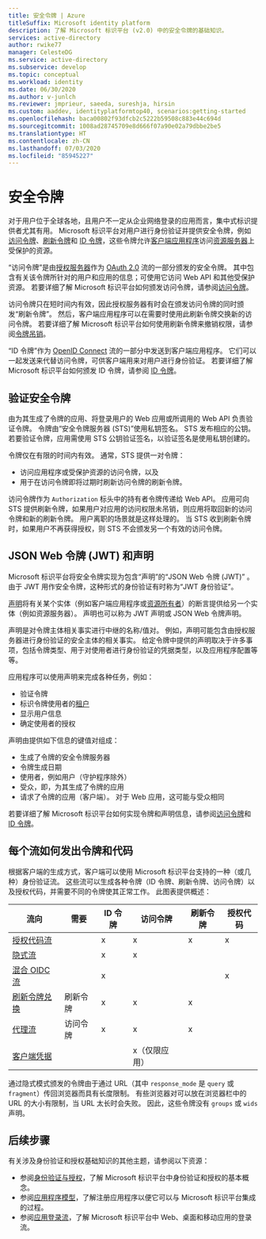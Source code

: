 ```yaml
---
title: 安全令牌 | Azure
titleSuffix: Microsoft identity platform
description: 了解 Microsoft 标识平台 (v2.0) 中的安全令牌的基础知识。
services: active-directory
author: rwike77
manager: CelesteDG
ms.service: active-directory
ms.subservice: develop
ms.topic: conceptual
ms.workload: identity
ms.date: 06/30/2020
ms.author: v-junlch
ms.reviewer: jmprieur, saeeda, sureshja, hirsin
ms.custom: aaddev, identityplatformtop40, scenarios:getting-started
ms.openlocfilehash: baca00802f93dfcb2c5222b59508c883e44c694d
ms.sourcegitcommit: 1008ad28745709e8d666f07a90e02a79dbbe2be5
ms.translationtype: HT
ms.contentlocale: zh-CN
ms.lasthandoff: 07/03/2020
ms.locfileid: "85945227"
---
```

# <a name="security-tokens"></a>安全令牌

对于用户位于全球各地，且用户不一定从企业网络登录的应用而言，集中式标识提供者尤其有用。 Microsoft 标识平台对用户进行身份验证并提供安全令牌，例如[访问令牌](developer-glossary.md#access-token)、[刷新令牌](developer-glossary.md#refresh-token)和 [ID 令牌](developer-glossary.md#id-token)，这些令牌允许[客户端应用程序](developer-glossary.md#client-application)访问[资源服务器](developer-glossary.md#resource-server)上受保护的资源。

“访问令牌”是由[授权服务器](developer-glossary.md#authorization-server)作为 [OAuth 2.0](active-directory-v2-protocols.md) 流的一部分颁发的安全令牌。 其中包含有关该令牌所针对的用户和应用的信息；可使用它访问 Web API 和其他受保护资源。 若要详细了解 Microsoft 标识平台如何颁发访问令牌，请参阅[访问令牌](access-tokens.md)。

访问令牌只在短时间内有效，因此授权服务器有时会在颁发访问令牌的同时颁发“刷新令牌”。 然后，客户端应用程序可以在需要时使用此刷新令牌交换新的访问令牌。 若要详细了解 Microsoft 标识平台如何使用刷新令牌来撤销权限，请参阅[令牌吊销](access-tokens.md#token-revocation)。

“ID 令牌”作为 [OpenID Connect](v2-protocols-oidc.md) 流的一部分中发送到客户端应用程序。 它们可以一起发送来代替访问令牌，可供客户端用来对用户进行身份验证。 若要详细了解 Microsoft 标识平台如何颁发 ID 令牌，请参阅 [ID 令牌](id-tokens.md)。

## <a name="validating-security-tokens"></a>验证安全令牌

由为其生成了令牌的应用、将登录用户的 Web 应用或所调用的 Web API 负责验证令牌。 令牌由“安全令牌服务器 (STS)”使用私钥签名。 STS 发布相应的公钥。 若要验证令牌，应用需使用 STS 公钥验证签名，以验证签名是使用私钥创建的。

令牌仅在有限的时间内有效。 通常，STS 提供一对令牌：

* 访问应用程序或受保护资源的访问令牌，以及
* 用于在访问令牌即将过期时刷新访问令牌的刷新令牌。

访问令牌作为 `Authorization` 标头中的持有者令牌传递给 Web API。 应用可向 STS 提供刷新令牌，如果用户对应用的访问权限未吊销，则应用将取回新的访问令牌和新的刷新令牌。 用户离职的场景就是这样处理的。 当 STS 收到刷新令牌时，如果用户不再获得授权，则 STS 不会颁发另一个有效的访问令牌。

## <a name="json-web-tokens-jwts-and-claims"></a>JSON Web 令牌 (JWT) 和声明

Microsoft 标识平台将安全令牌实现为包含“声明”的“JSON Web 令牌 (JWT)” 。 由于 JWT 用作安全令牌，这种形式的身份验证有时称为“JWT 身份验证”。

[声明](developer-glossary.md#claim)将有关某个实体（例如客户端应用程序或[资源所有者](developer-glossary.md#resource-owner)）的断言提供给另一个实体（例如资源服务器）。 声明也可以称为 JWT 声明或 JSON Web 令牌声明。

声明是对令牌主体相关事实进行中继的名称/值对。 例如，声明可能包含由授权服务器进行身份验证的安全主体的相关事实。 给定令牌中提供的声明取决于许多事项，包括令牌类型、用于对使用者进行身份验证的凭据类型，以及应用程序配置等等。

应用程序可以使用声明来完成各种任务，例如：

* 验证令牌
* 标识令牌使用者的[租户](developer-glossary.md#tenant)
* 显示用户信息
* 确定使用者的授权

声明由提供如下信息的键值对组成：

* 生成了令牌的安全令牌服务器
* 令牌生成日期
* 使用者，例如用户（守护程序除外）
* 受众，即，为其生成了令牌的应用
* 请求了令牌的应用（客户端）。 对于 Web 应用，这可能与受众相同

若要详细了解 Microsoft 标识平台如何实现令牌和声明信息，请参阅[访问令牌](access-tokens.md)和 [ID 令牌](id-tokens.md)。

## <a name="how-each-flow-emits-tokens-and-codes"></a>每个流如何发出令牌和代码

根据客户端的生成方式，客户端可以使用 Microsoft 标识平台支持的一种（或几种）身份验证流。 这些流可以生成各种令牌（ID 令牌、刷新令牌、访问令牌）以及授权代码，并需要不同的令牌使其正常工作。 此图表提供概述：

|流向 | 需要 | ID 令牌 | 访问令牌 | 刷新令牌 | 授权代码 |
|-----|----------|----------|--------------|---------------|--------------------|
|[授权代码流](v2-oauth2-auth-code-flow.md) | | x | x | x | x|
|[隐式流](v2-oauth2-implicit-grant-flow.md) | | x        | x    |      |                    |
|[混合 OIDC 流](v2-protocols-oidc.md#protocol-diagram-access-token-acquisition)| | x  | |          |            x   |
|[刷新令牌兑换](v2-oauth2-auth-code-flow.md#refresh-the-access-token) | 刷新令牌 | x | x | x| |
|[代理流](v2-oauth2-on-behalf-of-flow.md) | 访问令牌| x| x| x| |
|[客户端凭据](v2-oauth2-client-creds-grant-flow.md) | | | x（仅限应用）| | |

通过隐式模式颁发的令牌由于通过 URL（其中 `response_mode` 是 `query` 或 `fragment`）传回浏览器而具有长度限制。  有些浏览器对可以放在浏览器栏中的 URL 的大小有限制，当 URL 太长时会失败。  因此，这些令牌没有 `groups` 或 `wids` 声明。

## <a name="next-steps"></a>后续步骤

有关涉及身份验证和授权基础知识的其他主题，请参阅以下资源：

* 参阅[身份验证与授权](authentication-vs-authorization.md)，了解 Microsoft 标识平台中身份验证和授权的基本概念。
* 参阅[应用程序模型](application-model.md)，了解注册应用程序以便它可以与 Microsoft 标识平台集成的过程。
* 参阅[应用登录流](app-sign-in-flow.md)，了解 Microsoft 标识平台中 Web、桌面和移动应用的登录流。

